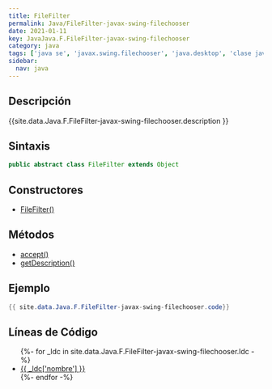 ```yaml
---
title: FileFilter
permalink: Java/FileFilter-javax-swing-filechooser
date: 2021-01-11
key: JavaJava.F.FileFilter-javax-swing-filechooser
category: java
tags: ['java se', 'javax.swing.filechooser', 'java.desktop', 'clase java', 'Java 1.0']
sidebar: 
  nav: java
---
```


## Descripción
{{site.data.Java.F.FileFilter-javax-swing-filechooser.description }}

## Sintaxis
~~~java
public abstract class FileFilter extends Object
~~~

## Constructores
* [FileFilter()](/Java/FileFilter-javax-swing-filechooser/FileFilter/)

## Métodos
* [accept()](/Java/FileFilter-javax-swing-filechooser/accept)
* [getDescription()](/Java/FileFilter-javax-swing-filechooser/getDescription)

## Ejemplo
~~~java
{{ site.data.Java.F.FileFilter-javax-swing-filechooser.code}}
~~~

## Líneas de Código
<ul>
{%- for _ldc in site.data.Java.F.FileFilter-javax-swing-filechooser.ldc -%}
   <li>
       <a href="{{_ldc['url'] }}">{{ _ldc['nombre'] }}</a>
   </li>
{%- endfor -%}
</ul>
